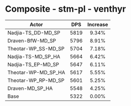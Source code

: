# Composite - stm-pl - venthyr
| Actor | DPS | Increase |
|---|:---:|:---:|
|Nadjia-TS_DD-MD_SP|5819|9.34%|
|Draven-BfW-MD_SP|5796|8.91%|
|Theotar-WP_SS-MD_SP|5704|7.18%|
|Nadjia-TS-MD_SP_HA|5664|6.42%|
|Nadjia-TS_EP-MD_SP|5647|6.11%|
|Theotar-WP-MD_SP_HA|5617|5.55%|
|Theotar-WP_RP-MD_SP|5601|5.25%|
|Draven-MD_SP_HA|5548|4.25%|
|Base|5322|0.00%|
